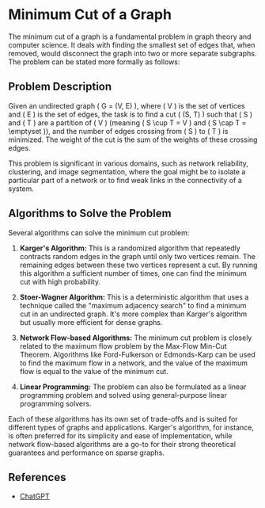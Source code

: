 # Minimum Cut of a Graph

The minimum cut of a graph is a fundamental problem in graph theory and computer science. It deals with finding the smallest set of edges that, when removed, would disconnect the graph into two or more separate subgraphs. The problem can be stated more formally as follows:

## Problem Description

Given an undirected graph \( G = (V, E) \), where \( V \) is the set of vertices and \( E \) is the set of edges, the task is to find a cut \( (S, T) \) such that \( S \) and \( T \) are a partition of \( V \) (meaning \( S \cup T = V \) and \( S \cap T = \emptyset \)), and the number of edges crossing from \( S \) to \( T \) is minimized. The weight of the cut is the sum of the weights of these crossing edges.

This problem is significant in various domains, such as network reliability, clustering, and image segmentation, where the goal might be to isolate a particular part of a network or to find weak links in the connectivity of a system.

## Algorithms to Solve the Problem

Several algorithms can solve the minimum cut problem:

1. **Karger's Algorithm:** This is a randomized algorithm that repeatedly contracts random edges in the graph until only two vertices remain. The remaining edges between these two vertices represent a cut. By running this algorithm a sufficient number of times, one can find the minimum cut with high probability.

2. **Stoer-Wagner Algorithm:** This is a deterministic algorithm that uses a technique called the "maximum adjacency search" to find a minimum cut in an undirected graph. It's more complex than Karger's algorithm but usually more efficient for dense graphs.

3. **Network Flow-based Algorithms:** The minimum cut problem is closely related to the maximum flow problem by the Max-Flow Min-Cut Theorem. Algorithms like Ford-Fulkerson or Edmonds-Karp can be used to find the maximum flow in a network, and the value of the maximum flow is equal to the value of the minimum cut.

4. **Linear Programming:** The problem can also be formulated as a linear programming problem and solved using general-purpose linear programming solvers.

Each of these algorithms has its own set of trade-offs and is suited for different types of graphs and applications. Karger's algorithm, for instance, is often preferred for its simplicity and ease of implementation, while network flow-based algorithms are a go-to for their strong theoretical guarantees and performance on sparse graphs.

## References

-   [ChatGPT](https://chat.openai.com/c/1c32c314-cb41-4519-a19e-05019cfca743)
